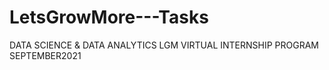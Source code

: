 # LetsGrowMore---Tasks
DATA SCIENCE &amp; DATA ANALYTICS LGM VIRTUAL INTERNSHIP PROGRAM SEPTEMBER2021
